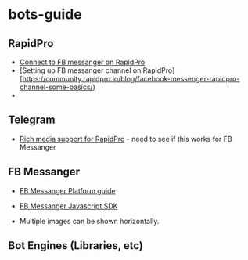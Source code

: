 # bots-guide

## RapidPro
* [Connect to FB messanger on RapidPro](http://blog.textit.in/feature-update-reach-your-contacts-via-facebook-messenger)
* [Setting up FB messanger channel on RapidPro][https://community.rapidpro.io/blog/facebook-messenger-rapidpro-channel-some-basics/)
* 

## Telegram
* [Rich media support for RapidPro](http://blog.textit.in/feature-update-collect-media-via-twilio-telegram) - need to see if this works for FB Messanger

## FB Messanger
* [FB Messanger Platform guide](https://developers.facebook.com/docs/messenger-platform)
* [FB Messanger Javascript SDK](https://developers.facebook.com/docs/javascript/quickstart)

* Multiple images can be shown horizontally.


## Bot Engines (Libraries, etc)



